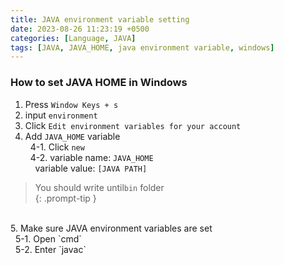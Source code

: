 ```yaml
---
title: JAVA environment variable setting
date: 2023-08-26 11:23:19 +0500
categories: [Language, JAVA]
tags: [JAVA, JAVA_HOME, java environment variable, windows]
---
```


### How to set JAVA HOME in Windows
1. Press `Window Keys + s`
2. input `environment`
3. Click `Edit environment variables for your account`
4. Add `JAVA_HOME` variable<br>
&nbsp;&nbsp;4-1. Click `new`<br>
&nbsp;&nbsp;4-2. variable name: `JAVA_HOME`<br>
&nbsp;&nbsp;&nbsp; variable value: `[JAVA PATH]`<br>
> You should write until`bin` folder<br>
{: .prompt-tip }
<br>
5. Make sure JAVA environment variables are set<br>
&nbsp;&nbsp;5-1. Open `cmd`<br>
&nbsp;&nbsp;5-2. Enter `javac`


